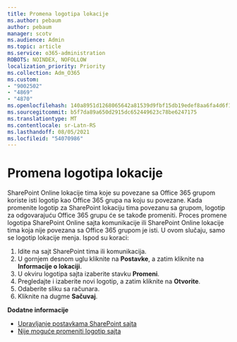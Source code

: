 ```yaml
---
title: Promena logotipa lokacije
ms.author: pebaum
author: pebaum
manager: scotv
ms.audience: Admin
ms.topic: article
ms.service: o365-administration
ROBOTS: NOINDEX, NOFOLLOW
localization_priority: Priority
ms.collection: Adm_O365
ms.custom:
- "9002502"
- "4869"
- "4870"
ms.openlocfilehash: 140a8951d1268065642a81539d9fbf15db19edef8aa6fa4d6f1fd809c843d109
ms.sourcegitcommit: b5f7da89a650d2915dc652449623c78be6247175
ms.translationtype: MT
ms.contentlocale: sr-Latn-RS
ms.lasthandoff: 08/05/2021
ms.locfileid: "54070986"
---
```

# <a name="change-site-logo"></a>Promena logotipa lokacije

SharePoint Online lokacije tima koje su povezane sa Office 365 grupom koriste isti logotip kao Office 365 grupa na koju su povezane. Kada promenite logotip za SharePoint lokaciju tima povezanu sa grupom, logotip za odgovarajuću Office 365 grupu će se takođe promeniti. Proces promene logotipa SharePoint Online sajta komunikacije ili SharePoint Online lokacije tima koja nije povezana sa Office 365 grupom je isti. U ovom slučaju, samo se logotip lokacije menja. Ispod su koraci:

1. Idite na sajt SharePoint tima ili komunikacija.
2. U gornjem desnom uglu kliknite na **Postavke**, a zatim kliknite na **Informacije o lokaciji**.
3. U okviru logotipa sajta izaberite stavku **Promeni**.
4. Pregledajte i izaberite novi logotip, a zatim kliknite na **Otvorite**.
5. Odaberite sliku sa računara.
6. Kliknite na dugme **Sačuvaj**.

**Dodatne informacije**

- [Upravljanje postavkama SharePoint sajta](https://support.office.com/article/manage-your-sharepoint-site-settings-8376034d-d0c7-446e-9178-6ab51c58df42)
- [Nije moguće promeniti logotip sajta](https://docs.microsoft.com/sharepoint/troubleshoot/sites/error-when-changing-o365-site-logo)
